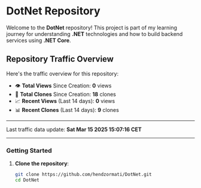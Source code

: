 # DotNet Repository

Welcome to the **DotNet** repository! This project is part of my learning journey for understanding **.NET** technologies and how to build backend services using **.NET Core**. 

## Repository Traffic Overview

Here's the traffic overview for this repository:

- 👁️ **Total Views** Since Creation: **0** views
- 🔄 **Total Clones** Since Creation: **18** clones
- 📈 **Recent Views** (Last 14 days): **0** views
- 📊 **Recent Clones** (Last 14 days): **9** clones

---

Last traffic data update: **Sat Mar 15 2025 15:07:16 CET**

---
### Getting Started

1. **Clone the repository**:
   ```bash
   git clone https://github.com/hendzormati/DotNet.git
   cd DotNet
